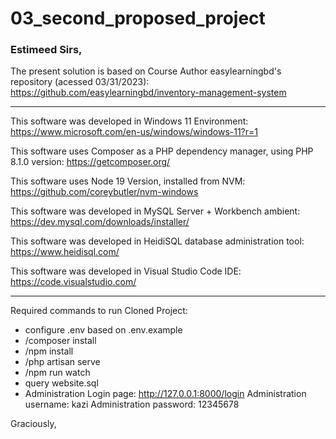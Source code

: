 # 03_second_proposed_project

### Estimeed Sirs,

The present solution is based on Course Author easylearningbd's repository (acessed 03/31/2023):
https://github.com/easylearningbd/inventory-management-system

------------

This software was developed in Windows 11 Environment:
https://www.microsoft.com/en-us/windows/windows-11?r=1

This software uses Composer as a PHP dependency manager, using PHP 8.1.0 version:
https://getcomposer.org/

This software uses Node 19 Version, installed from NVM:
https://github.com/coreybutler/nvm-windows

This software was developed in MySQL Server + Workbench ambient:
https://dev.mysql.com/downloads/installer/

This software was developed in HeidiSQL database administration tool:
https://www.heidisql.com/

This software was developed in Visual Studio Code IDE:
https://code.visualstudio.com/

------------

Required commands to run Cloned Project:

- configure .env based on .env.example
- /composer install
- /npm install
- /php artisan serve
- /npm run watch
- query website.sql
- Administration 
	Login page: http://127.0.0.1:8000/login
	Administration username: kazi
	Administration password: 12345678

Graciously,
